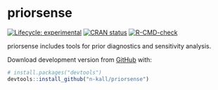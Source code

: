 
<!-- README.md is generated from README.Rmd. Please edit that file -->
# priorsense

<!-- badges: start -->
[![Lifecycle: experimental](https://img.shields.io/badge/lifecycle-experimental-orange.svg)](https://www.tidyverse.org/lifecycle/#experimental) [![CRAN status](https://www.r-pkg.org/badges/version/priorsense)](https://CRAN.R-project.org/package=priorsense) [![R-CMD-check](https://github.com/n-kall/priorsense/workflows/R-CMD-check/badge.svg)](https://github.com/n-kall/priorsense/actions) <!-- badges: end -->

priorsense includes tools for prior diagnostics and sensitivity analysis.

Download development version from [GitHub](https://github.com/) with:

``` r
# install.packages("devtools")
devtools::install_github("n-kall/priorsense")
```

